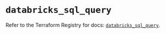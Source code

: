 # `databricks_sql_query`

Refer to the Terraform Registry for docs: [`databricks_sql_query`](https://registry.terraform.io/providers/databricks/databricks/1.48.1/docs/resources/sql_query).
